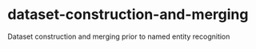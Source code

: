 # dataset-construction-and-merging
Dataset construction and merging prior to named entity recognition
